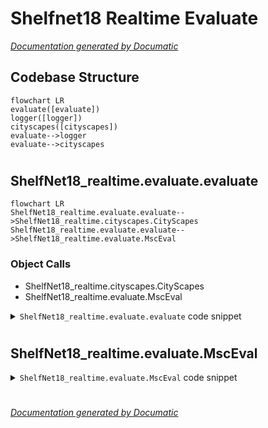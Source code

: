 # Shelfnet18 Realtime Evaluate

[_Documentation generated by Documatic_](https://www.documatic.com)

<!---Documatic-section-Codebase Structure-start--->
## Codebase Structure

<!---Documatic-block-system_architecture-start--->
```mermaid
flowchart LR
evaluate([evaluate])
logger([logger])
cityscapes([cityscapes])
evaluate-->logger
evaluate-->cityscapes
```
<!---Documatic-block-system_architecture-end--->

# #
<!---Documatic-section-Codebase Structure-end--->

<!---Documatic-section-ShelfNet18_realtime.evaluate.evaluate-start--->
## ShelfNet18_realtime.evaluate.evaluate

<!---Documatic-section-evaluate-start--->
```mermaid
flowchart LR
ShelfNet18_realtime.evaluate.evaluate-->ShelfNet18_realtime.cityscapes.CityScapes
ShelfNet18_realtime.evaluate.evaluate-->ShelfNet18_realtime.evaluate.MscEval
```

### Object Calls

* ShelfNet18_realtime.cityscapes.CityScapes
* ShelfNet18_realtime.evaluate.MscEval

<!---Documatic-block-ShelfNet18_realtime.evaluate.evaluate-start--->
<details>
	<summary><code>ShelfNet18_realtime.evaluate.evaluate</code> code snippet</summary>

```python
def evaluate(respth='./res', dspth='/data2/.encoding/data/cityscapes', checkpoint=None):
    logger = logging.getLogger()
    logger.info('\n')
    logger.info('====' * 20)
    logger.info('evaluating the model ...\n')
    logger.info('setup and restore model')
    n_classes = 19
    net = ShelfNet(n_classes=n_classes)
    if checkpoint is None:
        save_pth = osp.join(respth, 'model_final.pth')
    else:
        save_pth = checkpoint
    net.load_state_dict(torch.load(save_pth))
    net.cuda()
    net.eval()
    batchsize = 5
    n_workers = 2
    dsval = CityScapes(dspth, mode='val')
    dl = DataLoader(dsval, batch_size=batchsize, shuffle=False, num_workers=n_workers, drop_last=False)
    logger.info('compute the mIOU')
    evaluator = MscEval(net, dl, scales=[1.0], flip=False)
    mIOU = evaluator.evaluate()
    logger.info('mIOU is: {:.6f}'.format(mIOU))
```
</details>
<!---Documatic-block-ShelfNet18_realtime.evaluate.evaluate-end--->
<!---Documatic-section-evaluate-end--->

# #
<!---Documatic-section-ShelfNet18_realtime.evaluate.evaluate-end--->

<!---Documatic-section-ShelfNet18_realtime.evaluate.MscEval-start--->
## ShelfNet18_realtime.evaluate.MscEval

<!---Documatic-section-MscEval-start--->
<!---Documatic-block-ShelfNet18_realtime.evaluate.MscEval-start--->
<details>
	<summary><code>ShelfNet18_realtime.evaluate.MscEval</code> code snippet</summary>

```python
class MscEval(object):

    def __init__(self, model, dataloader, scales=[1.0], n_classes=19, lb_ignore=255, cropsize=1024, flip=False, *args, **kwargs):
        self.scales = scales
        self.n_classes = n_classes
        self.lb_ignore = lb_ignore
        self.flip = flip
        self.cropsize = cropsize
        self.dl = dataloader
        self.net = model

    def pad_tensor(self, inten, size):
        (N, C, H, W) = inten.size()
        outten = torch.zeros(N, C, size[0], size[1]).cuda()
        outten.requires_grad = False
        (margin_h, margin_w) = (size[0] - H, size[1] - W)
        (hst, hed) = (margin_h // 2, margin_h // 2 + H)
        (wst, wed) = (margin_w // 2, margin_w // 2 + W)
        outten[:, :, hst:hed, wst:wed] = inten
        return (outten, [hst, hed, wst, wed])

    def eval_chip(self, crop):
        with torch.no_grad():
            out = self.net(crop)[0]
            prob = F.softmax(out, 1)
            if self.flip:
                crop = torch.flip(crop, dims=(3,))
                out = self.net(crop)[0]
                out = torch.flip(out, dims=(3,))
                prob += F.softmax(out, 1)
        return prob

    def crop_eval(self, im):
        cropsize = self.cropsize
        stride_rate = 1.0
        (N, C, H, W) = im.size()
        (long_size, short_size) = (H, W) if H > W else (W, H)
        if long_size < cropsize:
            (im, indices) = self.pad_tensor(im, (cropsize, cropsize))
            prob = self.eval_chip(im)
            prob = prob[:, :, indices[0]:indices[1], indices[2]:indices[3]]
        else:
            stride = math.ceil(cropsize * stride_rate)
            if short_size < cropsize:
                if H < W:
                    (im, indices) = self.pad_tensor(im, (cropsize, W))
                else:
                    (im, indices) = self.pad_tensor(im, (H, cropsize))
            (N, C, H, W) = im.size()
            n_x = math.ceil((W - cropsize) / stride) + 1
            n_y = math.ceil((H - cropsize) / stride) + 1
            prob = torch.zeros(N, self.n_classes, H, W).cuda()
            prob.requires_grad = False
            for iy in range(n_y):
                for ix in range(n_x):
                    (hed, wed) = (min(H, stride * iy + cropsize), min(W, stride * ix + cropsize))
                    (hst, wst) = (hed - cropsize, wed - cropsize)
                    chip = im[:, :, hst:hed, wst:wed]
                    prob_chip = self.eval_chip(chip)
                    prob[:, :, hst:hed, wst:wed] += prob_chip
            if short_size < cropsize:
                prob = prob[:, :, indices[0]:indices[1], indices[2]:indices[3]]
        return prob

    def scale_crop_eval(self, im, scale):
        (N, C, H, W) = im.size()
        new_hw = [int(H * scale), int(W * scale)]
        im = F.interpolate(im, new_hw, mode='bilinear', align_corners=True)
        prob = self.crop_eval(im)
        prob = F.interpolate(prob, (H, W), mode='bilinear', align_corners=True)
        return prob

    def compute_hist(self, pred, lb):
        n_classes = self.n_classes
        ignore_idx = self.lb_ignore
        keep = np.logical_not(lb == ignore_idx)
        merge = pred[keep] * n_classes + lb[keep]
        hist = np.bincount(merge, minlength=n_classes ** 2)
        hist = hist.reshape((n_classes, n_classes))
        return hist

    def evaluate(self):
        n_classes = self.n_classes
        hist = np.zeros((n_classes, n_classes), dtype=np.float32)
        dloader = tqdm(self.dl)
        if dist.is_initialized() and (not dist.get_rank() == 0):
            dloader = self.dl
        for (i, (imgs, label)) in enumerate(dloader):
            (N, _, H, W) = label.shape
            probs = torch.zeros((N, self.n_classes, H, W))
            probs.requires_grad = False
            imgs = imgs.cuda()
            for sc in self.scales:
                prob = self.scale_crop_eval(imgs, sc)
                probs += prob.detach().cpu()
            probs = probs.data.numpy()
            preds = np.argmax(probs, axis=1)
            hist_once = self.compute_hist(preds, label.data.numpy().squeeze(1))
            hist = hist + hist_once
        IOUs = np.diag(hist) / (np.sum(hist, axis=0) + np.sum(hist, axis=1) - np.diag(hist))
        mIOU = np.mean(IOUs)
        return mIOU
```
</details>
<!---Documatic-block-ShelfNet18_realtime.evaluate.MscEval-end--->
<!---Documatic-section-MscEval-end--->

# #
<!---Documatic-section-ShelfNet18_realtime.evaluate.MscEval-end--->

[_Documentation generated by Documatic_](https://www.documatic.com)